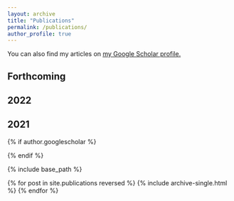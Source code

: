 ```yaml
---
layout: archive
title: "Publications"
permalink: /publications/
author_profile: true
---
```



You can also find my articles on <u><a href="{{author.googlescholar}}">my Google Scholar profile</a>.</u>

## Forthcoming 

## 2022 

## 2021 

{% if author.googlescholar %}
  
{% endif %}

{% include base_path %}

{% for post in site.publications reversed %}
  {% include archive-single.html %}
{% endfor %}
